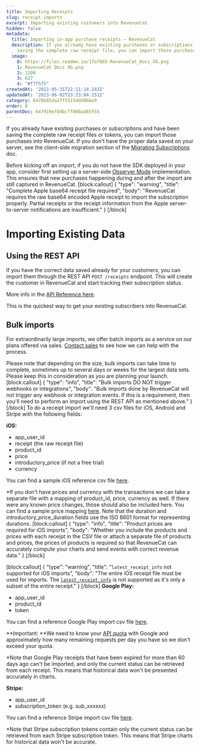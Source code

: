 ```yaml
---
title: Importing Receipts
slug: receipt-imports
excerpt: Importing existing customers into RevenueCat
hidden: false
metadata:
  title: Importing in-app purchase receipts – RevenueCat
  description: If you already have existing purchases or subscriptions and have been
    saving the complete raw receipt file, you can import those purchases to RevenueCat.
  image:
    0: https://files.readme.io/17af865-RevenueCat_Docs_OG.png
    1: RevenueCat Docs OG.png
    2: 1200
    3: 627
    4: "#f7f5f5"
createdAt: '2022-05-31T22:11:14.243Z'
updatedAt: '2023-06-02T23:23:04.151Z'
category: 6478b85da1ff55154dd9bbe9
order: 0
parentDoc: 647919ef84bcff000ad85f55
---
```

If you already have existing purchases or subscriptions and have been saving the complete raw receipt files or tokens, you can import those purchases into RevenueCat. If you don't have the proper data saved on your server, see the client-side migration section of the [Migrating Subscriptions](doc:migrating-existing-subscriptions) doc.

Before kicking off an import, if you do not have the SDK deployed in your app, consider first setting up a server-side [Observer Mode](doc:observer-mode#option-1-server-side) implementation. This ensures that new purchases happening during and after the import are still captured in RevenueCat.
[block:callout]
{
  "type": "warning",
  "title": "Complete Apple base64 receipt file required",
  "body": "RevenueCat requires the raw base64 encoded Apple receipt to import the subscription properly. Partial receipts or the receipt information from the Apple server-to-server notifications are insufficient."
}
[/block]
# Importing Existing Data

## Using the REST API
If you have the correct data saved already for your customers, you can import them through the REST API `POST /receipts` endpoint. This will create the customer in RevenueCat and start tracking their subscription status.

More info in the [API Reference here](https://docs.revenuecat.com/reference#receipts).

This is the quickest way to get your existing subscribers into RevenueCat.

## Bulk imports
For extraordinarily large imports, we offer batch imports as a service on our plans offered via sales. [Contact sales](https://www.revenuecat.com/demo/) to see how we can help with the process. 

Please note that depending on the size, bulk imports can take time to complete, sometimes up to several days or weeks for the largest data sets. Please keep this in consideration as you are planning your launch.
[block:callout]
{
  "type": "info",
  "title": "Bulk imports DO NOT trigger webhooks or integrations",
  "body": "Bulk imports done by RevenueCat will not trigger any webhook or integration events. If this is a requirement, then you'll need to perform an import using the REST API as mentioned above."
}
[/block]
To do a receipt import we'll need 3 csv files for iOS, Android and Stripe with the following fields:

**iOS:**
  * app_user_id
  * receipt (the raw receipt file)
  * product_id
  * price
  * introductory_price (if not a free trial)
  * currency

You can find a sample iOS reference csv file [here](https://github.com/RevenueCat-Samples/import-csv-samples/blob/main/iOS/ios_receipt_import_sample.csv).

*If you don't have prices and currency with the transactions we can take a separate file with a mapping of product_id, price, currency as well. If there were any known price changes, those should also be included here. You can find a sample price mapping [here](https://github.com/RevenueCat-Samples/import-csv-samples/blob/main/iOS/ios_product_price_map_sample.csv). Note that the duration and introductory_price_duration fields use the ISO 8601 format for representing durations.
[block:callout]
{
  "type": "info",
  "title": "Product prices are required for iOS imports",
  "body": "Whether you include the products and prices with each receipt in the CSV file or attach a separate file of products and prices, the prices of products is required so that RevenueCat can accurately compute your charts and send events with correct revenue data."
}
[/block]

[block:callout]
{
  "type": "warning",
  "title": "`latest_receipt_info` not supported for iOS imports",
  "body": "The entire iOS receipt file must be used for imports. The [`latest_receipt_info`](https://developer.apple.com/documentation/appstorereceipts/responsebody/latest_receipt_info) is not supported as it's only a subset of the entire receipt."
}
[/block]
**Google Play:**
  * app_user_id
  * product_id
  * token

You can find a reference Google Play import csv file [here](https://github.com/RevenueCat-Samples/import-csv-samples/blob/main/Android/android_receipt_import_sample.csv).

**Important: **We need to know your [API quota](https://developers.google.com/android-publisher/quotas) with Google and approximately how many remaining requests per day you have so we don't exceed your quota.

*Note that Google Play receipts that have been expired for more than 60 days ago can't be imported, and only the current status can be retrieved from each receipt. This means that historical data won't be presented accurately in charts.

**Stripe:**
 * app_user_id
 * subscription_token (e.g. sub_xxxxxx)

You can find a reference Stripe import csv file [here](https://github.com/RevenueCat-Samples/import-csv-samples/blob/main/Stripe/stripe_receipt_import_sample.csv).

*Note that Stripe subscription tokens contain only the current status can be retrieved from each Stripe subscription token. This means that Stripe charts for historical data won't be accurate.